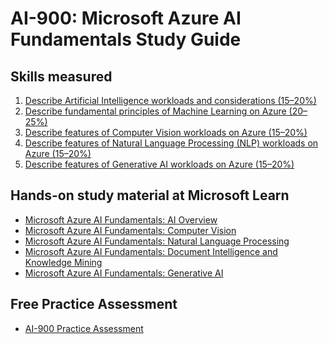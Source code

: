 # AI-900: Microsoft Azure AI Fundamentals Study Guide
## Skills measured

1. [Describe Artificial Intelligence workloads and considerations (15–20%)](1%20-%20Describe%20Artificial%20Intelligence%20workloads%20and%20considerations%20(15–20%25).md)
2. [Describe fundamental principles of Machine Learning on Azure (20–25%)](2%20-%20Describe%20fundamental%20principles%20of%20Machine%20Learning%20on%20Azure%20(20–25%25).md)
3. [Describe features of Computer Vision workloads on Azure (15–20%)](3%20-%20Describe%20features%20of%20Computer%20Vision%20workloads%20on%20Azure%20(15–20%25).md)
4. [Describe features of Natural Language Processing (NLP) workloads on Azure (15–20%)](4%20-%20Describe%20features%20of%20Natural%20Language%20Processing%20(NLP)%20workloads%20on%20Azure%20(15–20%25).md)
5. [Describe features of Generative AI workloads on Azure (15–20%)](5%20-%20Describe%20features%20of%20Generative%20AI%20workloads%20on%20Azure%20(15–20%25).md)

## Hands-on study material at Microsoft Learn

* [Microsoft Azure AI Fundamentals: AI Overview](https://learn.microsoft.com/training/paths/get-started-with-artificial-intelligence-on-azure/)
* [Microsoft Azure AI Fundamentals: Computer Vision](https://learn.microsoft.com/training/paths/explore-computer-vision-microsoft-azure/)
* [Microsoft Azure AI Fundamentals: Natural Language Processing](https://learn.microsoft.com/training/paths/explore-natural-language-processing/)
* [Microsoft Azure AI Fundamentals: Document Intelligence and Knowledge Mining](https://learn.microsoft.com/training/paths/document-intelligence-knowledge-mining/)
* [Microsoft Azure AI Fundamentals: Generative AI](https://learn.microsoft.com/training/paths/introduction-generative-ai/)

## Free Practice Assessment

* [AI-900 Practice Assessment](https://rebrand.ly/AI-900-Practice-Assessment)
